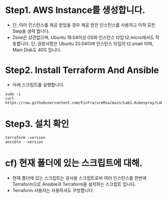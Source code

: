# Step1. AWS Instance를 생성합니다.
* 단, 이미 인스턴스를 제공 받았을 경우 제공 받은 인스턴스를 사용하고 이하 모든 Step을 생략 합니다.
* Zone은 상관없으며, Ubuntu 18.04이상 OS와 인스턴스 타입 t2.micro에서도 작동합니다. 단, 권장사항은 Ubuntu 20.04이며 인스턴스 타입이 t2.small 이며, Main Disk도 40G 입니다.

# Step2. Install Terraform And Ansible
* 아래 스크립트를 실행합니다.
```
sudo -i
curl https://raw.githubusercontent.com/Finfra/sreMsa/main/Lab1.Kubespray/Lab1.InstanceForTerraform/installOnEc2.sh|bash
```

# Step3. 설치 확인
```
terraform -version
ansible --version
```

# cf) 현재 폴더에 있는 스크립트에 대해.
* 현재 폴더에 있는 스크립트는 강사용 스크립트로써 여러 인스턴스를 한번에 Terraform으로 Ansible과 Terraform을 설치하는 스크립트 입니다.
* Terraform 사용자는 사용하셔도 무방합니다.
